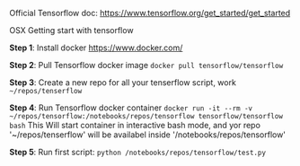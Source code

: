 Official Tensorflow doc: https://www.tensorflow.org/get_started/get_started


OSX Getting start with tensorflow

**Step 1**: Install docker https://www.docker.com/

**Step 2**: Pull Tensorflow docker image `docker pull tensorflow/tensorflow`

**Step 3**: Create a new repo for all your tenserflow script, work `~/repos/tenserflow`

**Step 4**: Run Tensorflow docker container
        `docker run -it --rm -v ~/repos/tensorflow:/notebooks/repos/tensorflow tensorflow/tensorflow bash`
        This Will start container in interactive bash mode, and yor repo '~/repos/tenserflow' will be availabel inside '/notebooks/repos/tensorflow'

**Step 5**: Run first script: `python /notebooks/repos/tensorflow/test.py`
